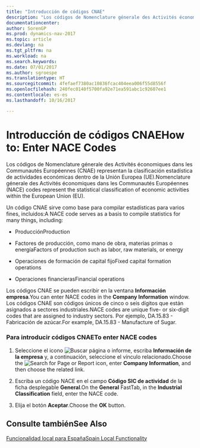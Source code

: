 ```yaml
---
title: "Introducción de códigos CNAE"
description: "Los códigos de Nomenclature génerale des Activités économiques dans les Communautés Européennes (CNAE) representan la clasificación estadística de actividades económicas dentro de la Unión Europea (UE)."
documentationcenter: 
author: SorenGP
ms.prod: dynamics-nav-2017
ms.topic: article
ms.devlang: na
ms.tgt_pltfrm: na
ms.workload: na
ms.search.keywords: 
ms.date: 07/01/2017
ms.author: sgroespe
ms.translationtype: HT
ms.sourcegitcommit: 4fefaef7380ac10836fcac404eea006f55d8556f
ms.openlocfilehash: 240fec0140f5700fa92e71ea591abc1c92607ee1
ms.contentlocale: es-es
ms.lasthandoff: 10/16/2017

---
```

# <a name="how-to-enter-nace-codes"></a><span data-ttu-id="9c8a6-103">Introducción de códigos CNAE</span><span class="sxs-lookup"><span data-stu-id="9c8a6-103">How to: Enter NACE Codes</span></span>
<span data-ttu-id="9c8a6-104">Los códigos de Nomenclature génerale des Activités économiques dans les Communautés Européennes (CNAE) representan la clasificación estadística de actividades económicas dentro de la Unión Europea (UE).</span><span class="sxs-lookup"><span data-stu-id="9c8a6-104">Nomenclature génerale des Activités économiques dans les Communautés Européennes (NACE) codes represent the statistical classification of economic activities within the European Union (EU).</span></span>  
  
 <span data-ttu-id="9c8a6-105">Un código CNAE sirve como base para compilar estadísticas para varios fines, incluidos:</span><span class="sxs-lookup"><span data-stu-id="9c8a6-105">A NACE code serves as a basis to compile statistics for many things, including:</span></span>  
  
-   <span data-ttu-id="9c8a6-106">Producción</span><span class="sxs-lookup"><span data-stu-id="9c8a6-106">Production</span></span>  
  
-   <span data-ttu-id="9c8a6-107">Factores de producción, como mano de obra, materias primas o energía</span><span class="sxs-lookup"><span data-stu-id="9c8a6-107">Factors of production such as labor, raw materials, or energy</span></span>  
  
-   <span data-ttu-id="9c8a6-108">Operaciones de formación de capital fijo</span><span class="sxs-lookup"><span data-stu-id="9c8a6-108">Fixed capital formation operations</span></span>  
  
-   <span data-ttu-id="9c8a6-109">Operaciones financieras</span><span class="sxs-lookup"><span data-stu-id="9c8a6-109">Financial operations</span></span>  
  
 <span data-ttu-id="9c8a6-110">Los códigos CNAE se pueden escribir en la ventana **Información empresa**.</span><span class="sxs-lookup"><span data-stu-id="9c8a6-110">You can enter NACE codes in the **Company Information** window.</span></span> <span data-ttu-id="9c8a6-111">Los códigos CNAE son códigos únicos de cinco o seis dígitos que están asignados a sectores industriales.</span><span class="sxs-lookup"><span data-stu-id="9c8a6-111">NACE codes are unique five- or six-digit codes that are assigned to industry sectors.</span></span> <span data-ttu-id="9c8a6-112">Por ejemplo, DA.15.83 - Fabricación de azúcar.</span><span class="sxs-lookup"><span data-stu-id="9c8a6-112">For example, DA.15.83 - Manufacture of Sugar.</span></span>  
  
### <a name="to-enter-nace-codes"></a><span data-ttu-id="9c8a6-113">Para introducir códigos CNAE</span><span class="sxs-lookup"><span data-stu-id="9c8a6-113">To enter NACE codes</span></span>  
  
1.  <span data-ttu-id="9c8a6-114">Seleccione el icono ![Buscar página o informe](media/ui-search/search_small.png "icono Buscar página o informe"), escriba **Información de la empresa** y, a continuación, seleccione el vínculo relacionado.</span><span class="sxs-lookup"><span data-stu-id="9c8a6-114">Choose the ![Search for Page or Report](media/ui-search/search_small.png "Search for Page or Report icon") icon, enter **Company Information**, and then choose the related link.</span></span>  
  
2.  <span data-ttu-id="9c8a6-115">Escriba un código NACE en el campo **Código SIC de actividad** de la ficha desplegable **General**.</span><span class="sxs-lookup"><span data-stu-id="9c8a6-115">On the **General** FastTab, in the **Industrial Classification** field, enter the NACE code.</span></span>  
  
3.  <span data-ttu-id="9c8a6-116">Elija el botón **Aceptar**.</span><span class="sxs-lookup"><span data-stu-id="9c8a6-116">Choose the **OK** button.</span></span>  
  
## <a name="see-also"></a><span data-ttu-id="9c8a6-117">Consulte también</span><span class="sxs-lookup"><span data-stu-id="9c8a6-117">See Also</span></span>  
 [<span data-ttu-id="9c8a6-118">Funcionalidad local para España</span><span class="sxs-lookup"><span data-stu-id="9c8a6-118">Spain Local Functionality</span></span>](spain-local-functionality.md)
